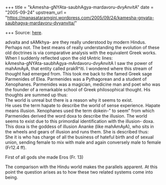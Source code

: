 +++
title = "kAmesha-gNYAta-saubhAgya-mardavoru-dvyAnvitA"
date = "2005-09-24"
upstream_url = "https://manasataramgini.wordpress.com/2005/09/24/kamesha-gnyata-saubhagya-mardavoru-dvyanvita/"

+++
Source: [here](https://manasataramgini.wordpress.com/2005/09/24/kamesha-gnyata-saubhagya-mardavoru-dvyanvita/).

advaita and sAMkhya- are they really understood by modern Hindus.
Perhaps not. The best means of really understanding the evolution of
these old doctrines is via comparative analysis with the equivalent
Greek works. When I suddenly reflected upon the old tAntric lines:  
kAmesha-gNYAta-saubhAgya-mArdavoru-dvyAnvitA I saw the power of
mahAmAyA, that entity called prakR^iti. I wondered where this stream of
thought had emerged from. This took me back to the famed Greek sage
Parmenides of Elea. Parmenides was a Pythagorean and a student of
Xenophanes. Parmenides was a magician, medicine man and poet who was the
founder of a remarkable school of Greek philosophical thought. His
thoughts are summed up thus:  
The world is unreal but there is a reason why it seems to exist.  
He uses the term hapate to describe the world of sense experience.
Hapate means illusion. Xenophanes used the term dokein-” to seem” from
which Parmenides derived the word doxa to describe the illusion. The
world seems to exist due to this primordial identification with the
illusion- doxa. This doxa is the goddess of illusion Ananke (like
mahAmAyA), who sits in the wheels and gears of illusion and runs them.
She is described thus:  
She it is who has charge of all the business of hateful birth and of
sexual union, sending female to mix with male and again conversely male
to female (Fr12.4 ff).  
  
First of all gods she made Eros (Fr. 13)

The comparison with the Hindu world makes the parallels apparent. At
this point the question arises as to how these two related systems come
into being.

